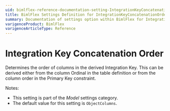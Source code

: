 ```yaml
---
uid: bimlflex-reference-documentation-setting-IntegrationKeyConcatenationOrder
title: BimlFlex Settings Definition for IntegrationKeyConcatenationOrder
summary: Documentation of settings option within BimlFlex for IntegrationKeyConcatenationOrder
varigenceProduct: BimlFlex
varigenceArticleType: Reference
---
```


# Integration Key Concatenation Order

Determines the order of columns in the derived Integration Key. This can be derived either from the column Ordinal in the table definition or from the column order in the Primary Key constraint.

Notes:

* This setting is part of the *Model* settings category.
* The default value for this setting is `ObjectColumns`.
